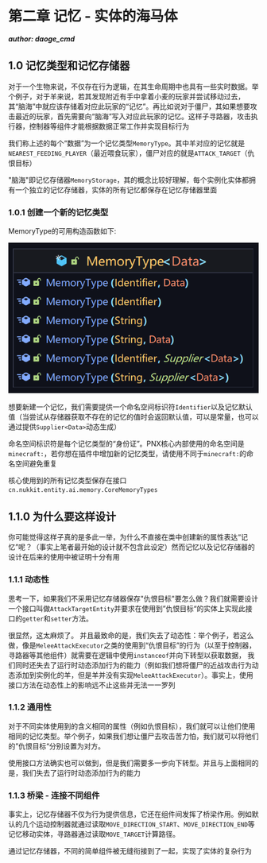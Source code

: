# 第二章 记忆 - 实体的海马体

_**author: daoge_cmd**_

## 1.0 记忆类型和记忆存储器

对于一个生物来说，不仅存在行为逻辑，在其生命周期中也具有一些实时数据。举个例子，对于羊来说，若其发现附近有手中拿着小麦的玩家并尝试移动过去，其“脑海”中就应该存储着对应此玩家的“记忆”。再比如说对于僵尸，其如果想要攻击最近的玩家，首先需要向“脑海”写入对应此玩家的记忆。这样子寻路器，攻击执行器，控制器等组件才能根据数据正常工作并实现目标行为

我们称上述的每个“数据”为一个记忆类型```MemoryType```。其中羊对应的记忆就是```NEAREST_FEEDING_PLAYER```（最近喂食玩家），僵尸对应的就是```ATTACK_TARGET```（仇恨目标）

"脑海"即记忆存储器```MemoryStorage```，其的概念比较好理解，每个实例化实体都拥有一个独立的记忆存储器，实体的所有记忆都保存在记忆存储器里面

### 1.0.1 创建一个新的记忆类型

MemoryType的可用构造函数如下: 

![](../../web/assets/image/common/entity-ai/22c4fc46.png)

想要新建一个记忆，我们需要提供一个命名空间标识符```Identifier```以及记忆默认值（当尝试从存储器获取不存在的记忆的值时会返回默认值，可以是常量，也可以通过提供```Supplier<Data>```动态生成）

命名空间标识符是每个记忆类型的“身份证”。PNX核心内部使用的命名空间是```minecraft:```，若你想在插件中增加新的记忆类型，请使用不同于```minecraft:```的命名空间避免重复

核心使用到的所有记忆类型保存在接口```cn.nukkit.entity.ai.memory.CoreMemoryTypes```

## 1.1.0 为什么要这样设计

你可能觉得这样子真的是多此一举，为什么不直接在类中创建新的属性表达“记忆”呢？（事实上笔者最开始的设计就不包含此设定）然而记忆以及记忆存储器的设计在后来的使用中被证明十分有用

### 1.1.1 动态性

思考一下，如果我们不采用记忆存储器保存"仇恨目标"要怎么做？我们就需要设计一个接口叫做```AttackTargetEntity```并要求在使用到”仇恨目标“的实体上实现此接口的```getter```和```setter```方法。

很显然，这太麻烦了。 并且最致命的是，我们失去了动态性：举个例子，若这么做，像是```MeleeAttackExecutor```之类的使用到“仇恨目标”的行为（以至于控制器，寻路器等其他组件）就需要在逻辑中使用```instanceof```并向下转型以获取数据，
我们同时还失去了运行时动态添加行为的能力（例如我们想将僵尸的近战攻击行为动态添加到实例化的羊，但是羊并没有实现```MeleeAttackExecutor```）。事实上，使用接口方法在动态性上的影响远不止这些并无法一一罗列

### 1.1.2 通用性

对于不同实体使用到的含义相同的属性（例如仇恨目标），我们就可以让他们使用相同的记忆类型。举个例子，如果我们想让僵尸去攻击苦力怕，我们就可以将他们的”仇恨目标“分别设置为对方。

使用接口方法确实也可以做到，但是我们需要多一步向下转型。并且与上面相同的是，我们失去了运行时动态添加行为的能力

### 1.1.3 桥梁 - 连接不同组件

事实上，记忆存储器不仅为行为提供信息，它还在组件间发挥了桥梁作用。例如默认的几个运动控制器就通过读取```MOVE_DIRECTION_START```、```MOVE_DIRECTION_END```等记忆移动实体，寻路器通过读取```MOVE_TARGET```计算路径。

通过记忆存储器，不同的简单组件被无缝衔接到了一起，实现了实体的复杂行为